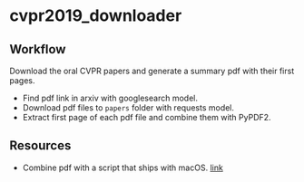 # cvpr2019_downloader

## Workflow
Download the oral CVPR papers and generate a summary pdf with their first pages. 

- Find pdf link in arxiv with googlesearch model. 
- Download pdf files to `papers` folder with requests model.
- Extract first page of each pdf file and combine them with PyPDF2.

## Resources
- Combine pdf with a script that ships with macOS. [link](https://gotofritz.net/blog/howto/joining-pdf-files-in-os-x-from-the-command-line/)
